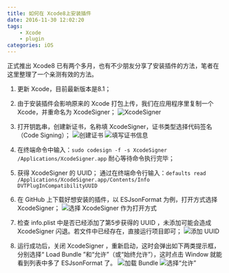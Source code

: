 ```yaml
---
title: 如何在 Xcode8上安装插件
date: 2016-11-30 12:02:20
tags:
    - Xcode
    - plugin
categories: iOS
---
```


正式推出 Xcode8 已有两个多月，也有不少朋友分享了安装插件的方法，笔者在这里整理了一个亲测有效的方法。

<!--more-->

1. 更新 Xcode，目前最新版本是8.1；

2. 由于安装插件会影响原来的 Xcode 打包上传，我们在应用程序里复制一个 Xcode，并重命名为 XcodeSigner；
![XcodeSigner](xcodesigner.png)

3. 打开钥匙串，创建新证书，名称填 XcodeSigner，证书类型选择代码签名（Code Signing）；
![创建证书](create-a-certificate.png)
![填写证书信息](fill-in-the-certificate-information.png)

4. 在终端命令中输入：`sudo codesign -f -s XcodeSigner /Applications/XcodeSigner.app`
耐心等待命令执行完毕；

5. 获得 XcodeSigner 的 UUID；
通过在终端命令行输入：`defaults read /Applications/XcodeSigner.app/Contents/Info DVTPlugInCompatibilityUUID` 

6. 在 GitHub 上下载好想安装的插件，以 ESJsonFormat 为例，打开方式选择 XcodeSigner；
![选择 XcodeSigner 作为打开方式](select-xcodesigner-as-the-open-method.png)

7. 检查 info.plist 中是否已经添加了第5步获得的 UUID ，未添加可能会造成 XcodeSigner 闪退。若文件中已经存在，直接运行项目即可；
![添加 UUID](add-an-uuid-to-Info-plist.png)

8. 运行成功后，关闭 XcodeSigner ，重新启动，这时会弹出如下两类提示框，分别选择“ Load Bundle ”和“允许”（或“始终允许”），这时点击 Window 就能看到列表中多了 ESJsonFormat 了。
![加载 Bundle](load-bundle.png)
![选择“允许”](select-allow.png)
